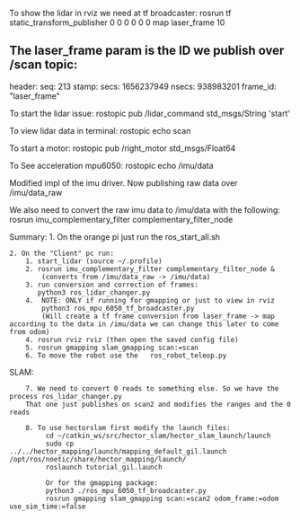 To show the lidar in rviz we need at tf broadcaster:
rosrun tf static_transform_publisher 0 0 0 0 0 0 map laser_frame  10

The laser_frame param is the ID we publish over /scan topic:
---
header: 
  seq: 213
  stamp: 
    secs: 1656237949
    nsecs: 938983201
  frame_id: "laser_frame"


  To start the lidar issue:
      rostopic pub /lidar_command std_msgs/String 'start'

  To view lidar data in terminal:
      rostopic echo scan


  To start a motor:
      rostopic pub /right_motor std_msgs/Float64 <speed>

  To See acceleration mpu6050:
      rostopic echo /imu/data


Modified impl of the imu driver.
Now publishing raw data over /imu/data_raw

We also need to convert the raw imu data to /imu/data with the following:
    rosrun imu_complementary_filter complementary_filter_node




Summary:
    1. On the orange pi just run the ros_start_all.sh
    
    2. On the "Client" pc run:
        1. start_lidar (source ~/.profile)
        2. rosrun imu_complementary_filter complementary_filter_node & 
            (converts from /imu/data_raw -> /imu/data)
        3. run conversion and correction of frames: 
           python3 ros_lidar_changer.py   
        4.  NOTE: ONLY if running for gmapping or just to view in rviz
            python3 ros_mpu_6050_tf_broadcaster.py 
            (Will create a tf frame conversion from laser_frame -> map according to the data in /imu/data we can change this later to come from odom) 
        4. rosrun rviz rviz (then open the saved config file)
        5. rosrun gmapping slam_gmapping scan:=scan   
        6. To move the robot use the   ros_robot_teleop.py

SLAM:

        7. We need to convert 0 reads to something else. So we have the process ros_lidar_changer.py
        That one just publishes on scan2 and modifies the ranges and the 0 reads

        8. To use hectorslam first modify the launch files:
             cd ~/catkin_ws/src/hector_slam/hector_slam_launch/launch
             sudo cp  ../../hector_mapping/launch/mapping_default_gil.launch    /opt/ros/noetic/share/hector_mapping/launch/
             roslaunch tutorial_gil.launch

             Or for the gmapping package:
             python3 ./ros_mpu_6050_tf_broadcaster.py
             rosrun gmapping slam_gmapping scan:=scan2 odom_frame:=odom use_sim_time:=false


            